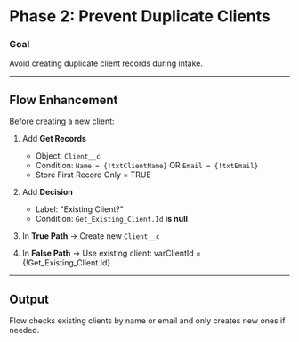 # Phase 2: Prevent Duplicate Clients

###  Goal
Avoid creating duplicate client records during intake.

---

##  Flow Enhancement
Before creating a new client:

1. Add **Get Records**
   - Object: `Client__c`
   - Condition: `Name = {!txtClientName}` OR `Email = {!txtEmail}`
   - Store First Record Only = TRUE

2. Add **Decision**
   - Label: "Existing Client?"
   - Condition: `Get_Existing_Client.Id` **is null**

3. In **True Path** → Create new `Client__c`
4. In **False Path** → Use existing client: varClientId = {!Get_Existing_Client.Id}


---

##  Output
Flow checks existing clients by name or email and only creates new ones if needed.
